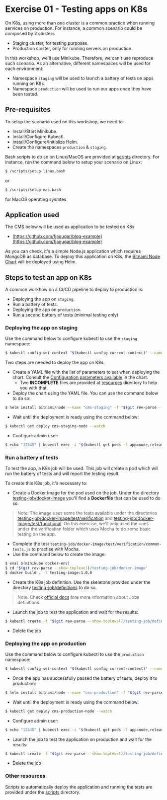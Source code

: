 # Exercise 01 - Testing apps on K8s

On K8s, using more than one cluster is a common practice when running services on production. For instance, a common scenario could be composed by 2 clusters:

- Staging cluster, for testing purposes.
- Production cluster, only for running servers on production.

In this workshop, we'll use Minikube. Therefore, we can't use reproduce such scenario. As an alternative, different namespaces will be used for each environment:

- Namespace `staging` will be used to launch a battery of tests on apps running on K8s.
- Namespace `production` will be used to run our apps once they have been tested.

## Pre-requisites

To setup the scenario used on this workshop, we need to:

- Install/Start Minikube.
- Install/Configure Kubectl.
- Install/Configure/Initialize Helm.
- Create the namespaces `production` & `staging`.

Bash scripts to do so on Linux/MacOS are provided at [scripts](./scripts) directory. For instance, run the command below to setup your scenario on Linux:

```bash
$ /scripts/setup-linux.bash
```
or 

```bash
$ /scripts/setup-mac.bash
```
for MacOS operating sysmtes

## Application used

The CMS below will be used as application to be tested on K8s:

- [https://github.com/fjagugar/blog-example](https://github.com/fjagugar/blog-example)

As you can check, it's a simple Node.js application which requires MongoDB as database. To deploy this application on K8s, the [Bitnami Node Chart](https://github.com/bitnami/charts/tree/master/bitnami/node) will be deployed using Helm.

## Steps to test an app on K8s

A common workflow on a CI/CD pipeline to deploy to production is:

- Deploying the app on `staging`.
- Run a battery of tests.
- Deploying the app on `production`.
- Run a second battery of tests (minimal testing only)

### Deploying the app on staging

Use the command below to configure kubectl to use the `staging` namespace:

```bash
$ kubectl config set-context "$(kubectl config current-context)" --namespace=staging
```

Two steps are needed to deploy the app on K8s:

- Create a YAML file with the list of parameters to set when deploying the chart. Consult the [Configuration parameters available](https://github.com/bitnami/charts/tree/master/bitnami/node#configuration) in the chart.
  - Two **INCOMPLETE** files are provided at [resources](./resources) directory to help you with that.
- Deploy the chart using the YAML file. You can use the command below to do so:

```bash
$ helm install bitnami/node --name "cms-staging" -f "$(git rev-parse --show-toplevel)/resources/values-staging.yaml"
```

- Wait until the deployment is ready using the command below:

```bash
$ kubectl get deploy cms-staging-node --watch
```

- Configure admin user:

```bash
$ echo "12345" | kubectl exec -i "$(kubectl get pods -l app=node,release=cms-staging -o jsonpath='{.items[0].metadata.name}')" -- node app.js apostrophe-users:add admin admin
```

### Run a battery of tests

To test the app, a K8s job will be used. This job will create a pod which will run the battery of tests and will report the testing result.

To create this K8s job, it's necessary to:

- Create a Docker Image for the pod used on the job. Under the directory [testing-job/docker-image](./testing-job/docker-image) you'll find a **Dockerfile** that can be used to do so.

>  Note: The image uses some the tests available under the directories [testing-job/docker-image/test/verification](./testing-job/docker-image/test/verification) and [testing-job/docker-image/test/functional](./testing-job/docker-image/test/functional). On this exercise, we'll only used the ones under the verification folder which uses Mocha to do some basic testing on the app.

- Complete the test `testing-job/docker-image/test/verification/common-tests.js` to practise with Mocha.
- Use the command below to create the image:

```bash
$ eval $(minikube docker-env)
$ cd "$(git rev-parse --show-toplevel)/testing-job/docker-image"
$ docker build . -t testing-image:1.0.0
```

- Create the K8s job definition. Use the skeletons provided under the directory [testing-job/definitions](./testing-job/definitions) to do so.

> Note: Check [official docs](https://kubernetes.io/docs/concepts/workloads/controllers/jobs-run-to-completion/) fore more information about Jobs definitions.

- Launch the job to test the application and wait for the results:

```bash
$ kubectl create -f "$(git rev-parse --show-toplevel)/testing-job/definitions/job-staging.yaml"
```

- Delete the job

### Deploying the app on production

Use the command below to configure kubectl to use the `production` namespace:

```bash
$ kubectl config set-context "$(kubectl config current-context)" --namespace=production
```

- Once the app has successfully passed the battery of tests, deploy it to production:

```bash
$ helm install bitnami/node --name "cms-production" -f "$(git rev-parse --show-toplevel)/resources/values-production.yaml"
```

- Wait until the deployment is ready using the command below:

```bash
$ kubectl get deploy cms-production-node --watch
```

- Configure admin user:

```bash
$ echo "12345" | kubectl exec -i "$(kubectl get pods -l app=node,release=cms-production -o jsonpath='{.items[0].metadata.name}')" -- node app.js apostrophe-users:add admin admin
```

- Launch the job to test the application on production and wait for the results:

```bash
$ kubectl create -f "$(git rev-parse --show-toplevel)/testing-job/definitions/job-production.yaml"
```

- Delete the job

### Other resources

Scripts to automatically deploy the application and running the tests are provided under the [scripts](./scripts) directory.
